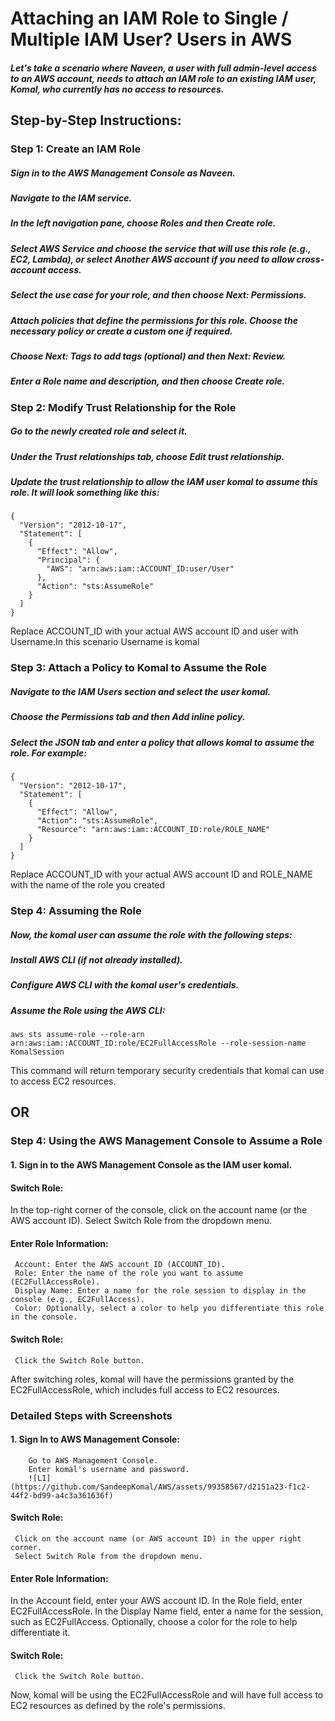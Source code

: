 
# Attaching an IAM Role to Single / Multiple IAM User? Users in AWS

##### Let's take a scenario where Naveen, a user with full admin-level access to an AWS account, needs to attach an IAM role to an existing IAM user, Komal, who currently has no access to resources.


## Step-by-Step Instructions:

### Step 1: Create an IAM Role
##### Sign in to the AWS Management Console as Naveen.
##### Navigate to the IAM service.
##### In the left navigation pane, choose Roles and then Create role.
##### Select AWS Service and choose the service that will use this role (e.g., EC2, Lambda), or select Another AWS account if you need to allow cross-account access.
##### Select the use case for your role, and then choose Next: Permissions.
##### Attach policies that define the permissions for this role. Choose the necessary policy or create a custom one if required.
##### Choose Next: Tags to add tags (optional) and then Next: Review.
##### Enter a Role name and description, and then choose Create role.


### Step 2: Modify Trust Relationship for the Role
##### Go to the newly created role and select it.
##### Under the Trust relationships tab, choose Edit trust relationship.
##### Update the trust relationship to allow the IAM user komal to assume this role. It will look something like this:

```
{
  "Version": "2012-10-17",
  "Statement": [
    {
      "Effect": "Allow",
      "Principal": {
        "AWS": "arn:aws:iam::ACCOUNT_ID:user/User"
      },
      "Action": "sts:AssumeRole"
    }
  ]
}

```
Replace ACCOUNT_ID with your actual AWS account ID and user with Username.In this scenario Username is komal

### Step 3: Attach a Policy to Komal to Assume the Role
##### Navigate to the IAM Users section and select the user komal.
##### Choose the Permissions tab and then Add inline policy.
##### Select the JSON tab and enter a policy that allows komal to assume the role. For example:

```
{
  "Version": "2012-10-17",
  "Statement": [
    {
      "Effect": "Allow",
      "Action": "sts:AssumeRole",
      "Resource": "arn:aws:iam::ACCOUNT_ID:role/ROLE_NAME"
    }
  ]
}

```
Replace ACCOUNT_ID with your actual AWS account ID and ROLE_NAME with the name of the role you created

### Step 4: Assuming the Role
##### Now, the komal user can assume the role with the following steps:

##### Install AWS CLI (if not already installed).

##### Configure AWS CLI with the komal user's credentials.

##### Assume the Role using the AWS CLI:

```
aws sts assume-role --role-arn arn:aws:iam::ACCOUNT_ID:role/EC2FullAccessRole --role-session-name KomalSession

```
This command will return temporary security credentials that komal can use to access EC2 resources.

## OR

### Step 4: Using the AWS Management Console to Assume a Role

#### 1. Sign in to the AWS Management Console as the IAM user komal.

#### Switch Role:

  In the top-right corner of the console, click on the account name (or the AWS account ID).
  Select Switch Role from the dropdown menu.
  
#### Enter Role Information:

     Account: Enter the AWS account ID (ACCOUNT_ID).
     Role: Enter the name of the role you want to assume (EC2FullAccessRole).
     Display Name: Enter a name for the role session to display in the console (e.g., EC2FullAccess).
     Color: Optionally, select a color to help you differentiate this role in the console.
     
#### Switch Role:

     Click the Switch Role button.

After switching roles, komal will have the permissions granted by the EC2FullAccessRole, which includes full access to EC2 resources.


### Detailed Steps with Screenshots

#### 1. Sign In to AWS Management Console:

        Go to AWS Management Console.
        Enter komal's username and password.
        ![L1](https://github.com/SandeepKomal/AWS/assets/99358567/d2151a23-f1c2-44f2-bd99-a4c3a361636f)

        
#### Switch Role:

     Click on the account name (or AWS account ID) in the upper right corner.
     Select Switch Role from the dropdown menu.


#### Enter Role Information:

  In the Account field, enter your AWS account ID.
  In the Role field, enter EC2FullAccessRole.
  In the Display Name field, enter a name for the session, such as EC2FullAccess.
  Optionally, choose a color for the role to help differentiate it.

#### Switch Role:

     Click the Switch Role button.

Now, komal will be using the EC2FullAccessRole and will have full access to EC2 resources as defined by the role's permissions.


